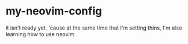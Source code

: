 # my-neovim-config
it isn't ready yet, 'cause at the same time that I'm setting thins, I'm also learning how to use neovim
